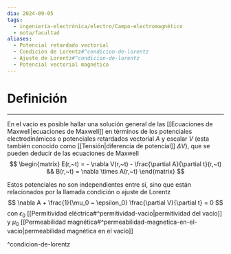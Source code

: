 ```yaml
---
dia: 2024-09-05
tags:
  - ingeniería-electrónica/electro/Campo-electromagnético
  - nota/facultad
aliases:
  - Potencial retardado vectorial
  - Condición de Lorentz#^condicion-de-lorentz
  - Ajuste de Lorentz#^condicion-de-lorentz
  - Potencial vectorial magnético
---
```

# Definición
---
En el vacío es posible hallar una solución general de las [[Ecuaciones de Maxwell|ecuaciones de Maxwell]] en términos de los potenciales electrodinámicos o potenciales retardados vectorial $A$ y escalar $V$ (esta también conocido como [[Tensión|diferencia de potencial]] $\Delta V$), que se pueden deducir de las ecuaciones de Maxwell $$ \begin{matrix} 
    E(r,~t) = - \nabla V(r,~t) - \frac{\partial A}{\partial t}(r,~t) && B(r,~t) = \nabla \times A(r,~t)
\end{matrix} $$

Estos potenciales no son independientes entre sí, sino que están relacionados por la llamada condición o ajuste de Lorentz $$  \nabla A + \frac{1}{\mu_0 ~ \epsilon_0} \frac{\partial V}{\partial t} = 0 $$ con $\epsilon_0$ [[Permitividad eléctrica#^permitividad-vacio|permitividad del vacío]] y $\mu_0$ [[Permeabilidad magnética#^permeabilidad-magnetica-en-el-vacio|permeabilidad magnética en el vacío]]
 
^condicion-de-lorentz

